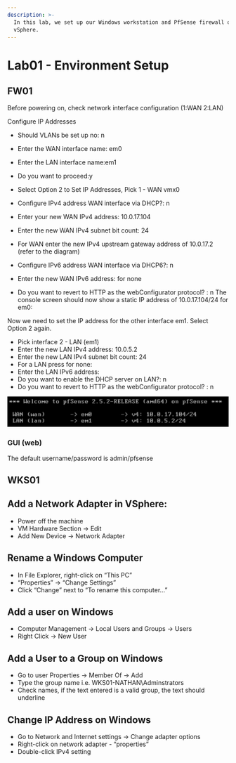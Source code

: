 ```yaml
---
description: >-
  In this lab, we set up our Windows workstation and PfSense firewall on
  vSphere.
---
```


# Lab01 - Environment Setup

## FW01
Before powering on, check network interface configuration (1:WAN   2:LAN)

Configure IP Addresses
- Should VLANs be set up no: n
- Enter the WAN interface name: em0
- Enter the LAN interface name:em1
- Do you want to proceed:y

- Select Option 2 to Set IP Addresses, Pick 1 - WAN vmx0
- Configure IPv4 address WAN interface via DHCP?: n
- Enter your new WAN IPv4 address: 10.0.17.104
- Enter the new WAN IPv4 subnet bit count: 24
- For WAN enter the new IPv4 upstream gateway address of 10.0.17.2 (refer to the
diagram)
- Configure IPv6 address WAN interface via DHCP6?: n
- Enter the new WAN IPv6 address: <ENTER> for none
- Do you want to revert to HTTP as the webConfigurator protocol? : n
The console screen should now show a static IP address of 10.0.17.104/24 for em0:


Now we need to set the IP address for the other interface em1.
Select Option 2 again.
- Pick interface 2 - LAN (em1)
- Enter the new LAN IPv4 address: 10.0.5.2
- Enter the new LAN IPv4 subnet bit count: 24
- For a LAN press <ENTER> for none: <ENTER>
- Enter the LAN IPv6 address: <ENTER>
- Do you want to enable the DHCP server on LAN?: n
- Do you want to revert to HTTP as the webConfigurator protocol? : n

![alt text](screenshots/image.png)


### GUI (web)
The default username/password is admin/pfsense



## WKS01




## Add a Network Adapter in VSphere:

* Power off the machine
* VM Hardware Section -> Edit
* Add New Device -> Network Adapter

## Rename a Windows Computer

* In File Explorer, right-click on “This PC”
* “Properties” -> “Change Settings”
* Click “Change” next to “To rename this computer…”

## Add a user on Windows

* Computer Management -> Local Users and Groups -> Users
* Right Click -> New User

## Add a User to a Group on Windows

* Go to user Properties -> Member Of -> Add
* Type the group name i.e. WKS01-NATHAN\Adminstrators
* Check names, if the text entered is a valid group, the text should underline

## Change IP Address on Windows

* Go to Network and Internet settings -> Change adapter options
* Right-click on network adapter - “properties”
* Double-click IPv4 setting
